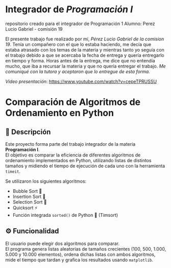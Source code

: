 # Integrador de *Programación I*
repositorio creado para el integrador de Programación 1
Alumno: Perez Lucio Gabriel - comisión 19

El presente trabajo fue realizado por mí, *Pérez Lucio Gabriel de la comision 19*. Tenía un compañero con el que lo estaba haciendo, me decía que estaba atrasado con los temas de la materia y mientras tanto yo seguía con el trabajo debido a que se acercaba la fecha de entrega y quería entregarlo en tiempo y forma.
Horas antes de la entrega, me dice que no entendía mucho, que iba a recursar la materia y que no quería entregar el trabajo. *Me comuniqué con la tutora y aceptaron que lo entregue de esta forma.*

*Video presentación*: https://www.youtube.com/watch?v=cepeTPRUSSU

# Comparación de Algoritmos de Ordenamiento en Python

## 📌 Descripción

Este proyecto forma parte del trabajo integrador de la materia **Programación I**.  
El objetivo es comparar la eficiencia de diferentes algoritmos de ordenamiento implementados en Python, utilizando listas de distintos tamaños y midiendo el tiempo de ejecución de cada uno con la herramienta `timeit`.

Se utilizaron los siguientes algoritmos:

- Bubble Sort 🫧
- Insertion Sort 🧩
- Selection Sort 🎯
- Quicksort ⚡
- Función integrada `sorted()` de Python 🐍 (Timsort)

## ⚙️ Funcionalidad

El usuario puede elegir dos algoritmos para comparar.  
El programa genera listas aleatorias de tamaños crecientes (100, 500, 1.000, 5.000 y 10.000 elementos), ordena dichas listas con ambos algoritmos, mide el tiempo que tardan y grafica los resultados usando `matplotlib`.
